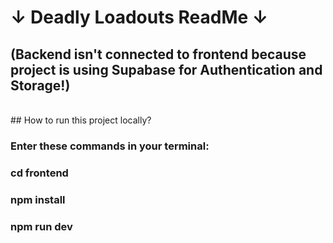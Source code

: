 # ↓ Deadly Loadouts ReadMe ↓
## (Backend isn't connected to frontend because project is using Supabase for Authentication and Storage!)
<br>
## How to run this project locally?

### Enter these commands in your terminal:
### cd frontend
### npm install
### npm run dev
